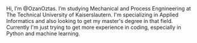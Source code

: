 Hi, I’m @OzanOztas.
I’m studying Mechanical and Process Engnineering at The Technical University of Kaiserslautern.
I'm specializing in Applied Informatics and also looking to get my master's degree in that field.
Currently I'm just trying to get more experience in coding, especially in Python and machine learning.

<!---
OzanOztas/OzanOztas is a ✨ special ✨ repository because its `README.md` (this file) appears on your GitHub profile.
You can click the Preview link to take a look at your changes.
--->
